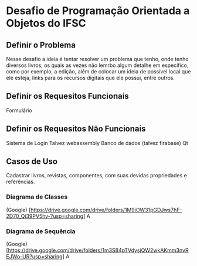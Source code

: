 # Desafio de Programação Orientada a Objetos do IFSC

## Definir o Problema
Nesse desafio a ideia é tentar resolver um problema que tenho, onde tenho diversos livros, os quais as vezes não lemrbo algum detalhe em específico, como por exemplo, a edição, além de colocar um ideia de possível local que ele esteja, links para os recursos digitais que ele possui, entre outros.

## Definir os Requesitos Funcionais
Formulário


## Definir os Requesitos Não Funcionais
Sistema de Login
Talvez webassembly
Banco de dados (talvez firabase)
Qt

## Casos de Uso
Cadastrar livros, revistas, componentes, com suas devidas propriedades e referências.

### Diagrama de Classes
(Google) [https://drive.google.com/drive/folders/1M9iOW31pGDJws7hF-2D70_Qi39PV5hy-?usp=sharing]
A

### Diagrama de Sequência
(Google) [https://drive.google.com/drive/folders/1m3S84pTVdysjQW2wkAKmm3nvREJWo-UR?usp=sharing]
A